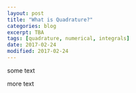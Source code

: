 ```yaml
---
layout: post
title: "What is Quadrature?"
categories: blog
excerpt: TBA 
tags: [quadrature, numerical, integrals]
date: 2017-02-24
modified: 2017-02-24
---
```

some text

<!--<canvas id='canvas' style="width: inherit; position: relative; top: 0;">-->
<script src="http://threejs.org/build/three.min.js"></script>
<div id='canvas-holder' style="position: relative; width: inherit;">
<script>
var scene = new THREE.Scene();
var camera = new THREE.PerspectiveCamera( 75, window.innerWidth/window.innerHeight, 0.1, 1000 );

var renderer = new THREE.WebGLRenderer();
var canvasHolder = document.getElementById('canvas-holder');
// Apply your desired aspect ratio
var width = canvasHolder.clientWidth;
var height = width;
canvasHolder.clientHeight = height;
//renderer.setSize( width, height );
canvasHolder.appendChild( renderer.domElement );
renderer.setSize( width, height ); // aspect ratio is off with browser resizing
//document.body.appendChild( renderer.domElement );

var geometry = new THREE.BoxGeometry( 1, 1, 1 );
var material = new THREE.MeshBasicMaterial( { color: 0x00ff00 } );
var cube = new THREE.Mesh( geometry, material );
scene.add( cube );

camera.position.z = 5;

var animate = function () {
requestAnimationFrame( animate );

cube.rotation.x += 0.01;
cube.rotation.y += 0.01;

renderer.render(scene, camera);
};

animate();
</script>

</div>


more text
